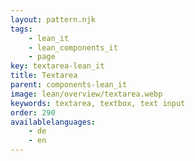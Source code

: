 ```yaml
---
layout: pattern.njk
tags: 
    - lean_it
    - lean_components_it
    - page
key: textarea-lean_it
title: Textarea
parent: components-lean_it
image: lean/overview/textarea.webp
keywords: textarea, textbox, text input
order: 290
availablelanguages: 
    - de
    - en
---
```

